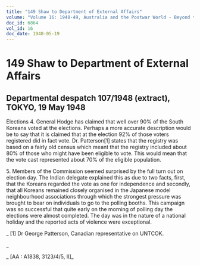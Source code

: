 ```yaml
---
title: "149 Shaw to Department of External Affairs"
volume: "Volume 16: 1948-49, Australia and the Postwar World - Beyond the Region"
doc_id: 6864
vol_id: 16
doc_date: 1948-05-19
---
```


# 149 Shaw to Department of External Affairs

## Departmental despatch 107/1948 (extract), TOKYO, 19 May 1948

Elections 4. General Hodge has claimed that well over 90% of the South Koreans voted at the elections. Perhaps a more accurate description would be to say that it is claimed that at the election 92% of those voters registered did in fact vote. Dr. Patterson[1] states that the registry was based on a fairly old census which meant that the registry included about 80% of those who might have been eligible to vote. This would mean that the vote cast represented about 70% of the eligible population.

5\. Members of the Commission seemed surprised by the full turn out on election day. The Indian delegate explained this as due to two facts, first, that the Koreans regarded the vote as one for independence and secondly, that all Koreans remained closely organised in the Japanese model neighbourhood associations through which the strongest pressure was brought to bear on individuals to go to the polling booths. This campaign was so successful that quite early on the morning of polling day the elections were almost completed. The day was in the nature of a national holiday and the reported acts of violence were exceptional.

_ [1] Dr George Patterson, Canadian representative on UNTCOK.

_

_ [AA : A1838, 3123/4/5, II]_
